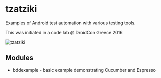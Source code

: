 # tzatziki

Examples of Android test automation with various testing tools.

This was initiated in a code lab @ DroidCon Greece 2016

![tzatziki](https://raw.githubusercontent.com/apptik/tzatziki/master/tzatziki.jpg)

## Modules

* bddexample - basic example demonstrating Cucumber and Espresso


